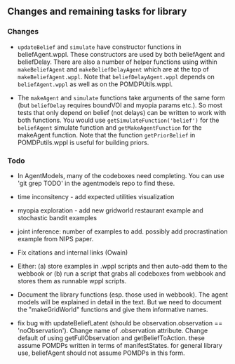 ## Changes and remaining tasks for library

### Changes
- `updateBelief` and `simulate` have constructor functions in beliefAgent.wppl. These constructors are used by both beliefAgent and beliefDelay. There are also a number of helper functions using within `makeBeliefAgent` and `makeBeliefDelayAgent` which are at the top of `makeBeliefAgent.wppl`. Note that `beliefDelayAgent.wppl` depends on `beliefAgent.wppl` as well as on the POMDPUtils.wppl. 

- The `makeAgent` and `simulate` functions take arguments of the same form (but `beliefDelay` requires boundVOI and myopia params etc.). So most tests that only depend on belief (not delays) can be written to work with both functions. You would use `getSimulateFunction('belief')` for the `beliefAgent` simulate function and `getMakeAgentFunction` for the makeAgent function. Note that the function `getPriorBelief` in POMDPutils.wppl is useful for building priors.


### Todo

- In AgentModels, many of the codeboxes need completing. You can use 'git grep TODO' in the agentmodels repo to find these.

- time inconsitency - add expected utilities visualization

- myopia exploration - add new gridworld restaurant example and stochastic bandit examples

- joint inference: number of examples to add. possibly add procrastination example from NIPS paper.

- Fix citations and internal links (Owain)

- Either: (a) store examples in .wppl scripts and then auto-add them to the webbook or (b) run a script that grabs all codeboxes from webbook and stores them as runnable wppl scripts.

- Document the library functions (esp. those used in webbook). The agent models will be explained in detail in the text. But we need to document the "makeGridWorld" functions and give them informative names.

- fix bug with updateBeliefLatent (should be observation.observation == 'noObservation'). Change name of .observation attribute. Change default of using getFullObservation and getBeliefToAction. these assume POMDPs written in terms of manifestStates. for general library use, beliefAgent should not assume POMDPs in this form. 

